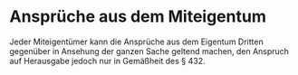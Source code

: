 # Ansprüche aus dem Miteigentum

Jeder Miteigentümer kann die Ansprüche aus dem Eigentum Dritten gegenüber in Ansehung der ganzen Sache geltend machen, den Anspruch auf Herausgabe jedoch nur in Gemäßheit des § 432.